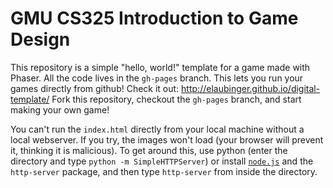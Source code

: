 # GMU CS325 Introduction to Game Design

This repository is a simple "hello, world!" template for a game made with Phaser.
All the code lives in the `gh-pages` branch. This lets you run your games directly from github!
Check it out: http://elaubinger.github.io/digital-template/
Fork this repository, checkout the `gh-pages` branch, and start making your own game!

You can't run the `index.html` directly from your local machine without a local webserver.
If you try, the images won't load (your browser will prevent it, thinking it is malicious).
To get around this, use python (enter the directory and type `python -m SimpleHTTPServer`)
or install [`node.js`](http://nodejs.org/) and the `http-server` package,
and then type `http-server` from inside the directory.

